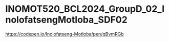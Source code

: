 # INOMOT520_BCL2024_GroupD_02_InolofatsengMotloba_SDF02
https://codepen.io/Inolofatseng-Motloba/pen/qBvmRGb
